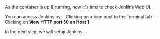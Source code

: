 As the container is up & running, now it's time to check Jenkins Web UI.

You can access Jenkins by:
	- Clicking on **+** icon next to the Terminal tab
	- Clicking on **View HTTP port 80 on Host 1**


In the next step, we will setup Jenkins.